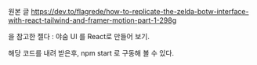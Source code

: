원본 글
https://dev.to/flagrede/how-to-replicate-the-zelda-botw-interface-with-react-tailwind-and-framer-motion-part-1-298g

을 참고한 젤다 : 야숨 UI 를 React로 만들어 보기.

해당 코드를 내려 받은후, npm start 로 구동해 볼 수 있다.
